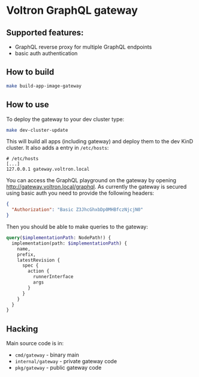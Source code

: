 # Voltron GraphQL gateway

## Supported features:

- GraphQL reverse proxy for multiple GraphQL endpoints
- basic auth authentication

## How to build

```bash
make build-app-image-gateway
```

## How to use

To deploy the gateway to your dev cluster type:
```bash
make dev-cluster-update
```

This will build all apps (including gateway) and deploy them to the dev KinD cluster. It also adds a entry in `/etc/hosts`:
```properties
# /etc/hosts
[...]
127.0.0.1 gateway.voltron.local
```

You can access the GraphQL playground on the gateway by opening http://gateway.voltron.local/graphql. As currently the gateway is secured using basic auth you need to provide the following headers:
```json
{
  "Authorization": "Basic Z3JhcGhxbDp0MHBfczNjcjN0"
}
```

Then you should be able to make queries to the gateway:
```graphql
query($implementationPath: NodePath!) {
  implementation(path: $implementationPath) {
    name,
    prefix,
    latestRevision {
      spec {
        action {
          runnerInterface
          args
        }
      }
    }
  }
}
```

## Hacking

Main source code is in:
- `cmd/gateway` - binary main
- `internal/gateway` - private gateway code
- `pkg/gateway` - public gateway code
